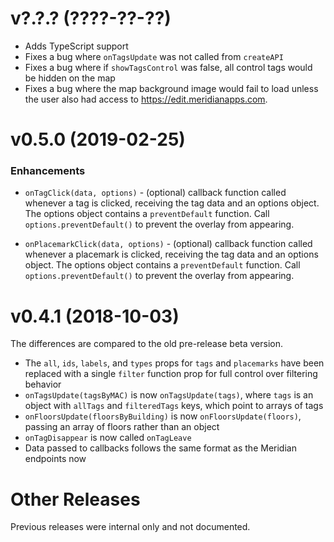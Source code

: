 # v?.?.? (????-??-??)

- Adds TypeScript support
- Fixes a bug where `onTagsUpdate` was not called from `createAPI`
- Fixes a bug where if `showTagsControl` was false, all control tags would be
  hidden on the map
- Fixes a bug where the map background image would fail to load unless the user also had access to <https://edit.meridianapps.com>.

# v0.5.0 (2019-02-25)

### Enhancements

- `onTagClick(data, options)` - (optional) callback function called whenever a tag is clicked, receiving the tag data and an options object. The options object contains a `preventDefault` function. Call `options.preventDefault()` to prevent the overlay from appearing.

- `onPlacemarkClick(data, options)` - (optional) callback function called whenever a placemark is clicked, receiving the tag data and an options object. The options object contains a `preventDefault` function. Call `options.preventDefault()` to prevent the overlay from appearing.

# v0.4.1 (2018-10-03)

The differences are compared to the old pre-release beta version.

- The `all`, `ids`, `labels`, and `types` props for `tags` and `placemarks` have
  been replaced with a single `filter` function prop for full control over
  filtering behavior
- `onTagsUpdate(tagsByMAC)` is now `onTagsUpdate(tags)`, where `tags` is an
  object with `allTags` and `filteredTags` keys, which point to arrays of tags
- `onFloorsUpdate(floorsByBuilding)` is now `onFloorsUpdate(floors)`, passing an
  array of floors rather than an object
- `onTagDisappear` is now called `onTagLeave`
- Data passed to callbacks follows the same format as the Meridian endpoints now

# Other Releases

Previous releases were internal only and not documented.
